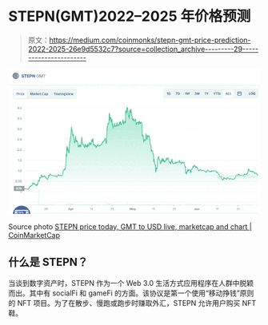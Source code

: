 # STEPN(GMT)2022–2025 年价格预测

> 原文：<https://medium.com/coinmonks/stepn-gmt-price-prediction-2022-2025-26e9d5532c7?source=collection_archive---------29----------------------->

![](img/2cb1b57f31b2cdcd6d59823c4af6bf34.png)

Source photo [STEPN price today, GMT to USD live, marketcap and chart | CoinMarketCap](https://coinmarketcap.com/currencies/green-metaverse-token/)

## 什么是 STEPN？

当谈到数字资产时，STEPN 作为一个 Web 3.0 生活方式应用程序在人群中脱颖而出。其中有 socialFi 和 gameFi 的方面。该协议是第一个使用“移动挣钱”原则的 NFT 项目。为了在散步、慢跑或跑步时赚取外汇，STEPN 允许用户购买 NFT 鞋。